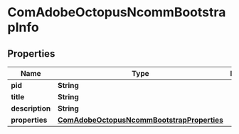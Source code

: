 

# ComAdobeOctopusNcommBootstrapInfo

## Properties

Name | Type | Description | Notes
------------ | ------------- | ------------- | -------------
**pid** | **String** |  |  [optional]
**title** | **String** |  |  [optional]
**description** | **String** |  |  [optional]
**properties** | [**ComAdobeOctopusNcommBootstrapProperties**](ComAdobeOctopusNcommBootstrapProperties.md) |  |  [optional]



